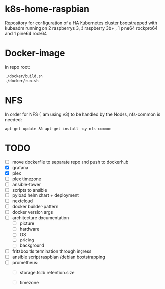 # k8s-home-raspbian
Repository for configuration of a HA Kubernetes cluster bootstrapped with kubeadm running on 2 raspberrys 3, 2 raspberry 3b+ , 1 pine64 rockpro64 and 1 pine64 rock64

# Docker-image
in repo root:
```bash
./docker/build.sh 
./docker/run.sh
```

# NFS
In order for NFS (I am using v3) to be handled by the Nodes, nfs-common is needed:

`apt-get update && apt-get install -qy nfs-common`

# TODO 
* [ ] move dockerfile to separate repo and push to dockerhub
* [X] grafana
* [X] plex
* [ ] plex timezone
* [ ] ansible-tower
* [ ] scripts to ansible
* [ ] pyload helm chart + deployment
* [ ] nextcloud
* [ ] docker builder-pattern
* [ ] docker version args
* [ ] architecture documentation
  * [ ] picture
  * [ ] hardware
  * [ ] OS
  * [ ] pricing
  * [ ] background
* [ ] fritzbox tls termination through ingress
* [ ] ansible script raspbian /debian bootstrapping
* [ ] prometheus:
  * [ ] storage.tsdb.retention.size
  * [ ] timezone

